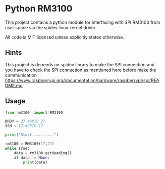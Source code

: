 Python RM3100
=============

This project contains a python module for interfacing with SPI RM3100 from user space via the spidev linux kernel driver.

All code is MIT licensed unless explicitly stated otherwise.


Hints
-----
This project is depends on spidev library to make the SPI connection and 
you have to check the SPI connection as mentioned here before make the communication
https://www.raspberrypi.org/documentation/hardware/raspberrypi/spi/README.md

Usage
-----

```python
from rm3100  import RM3100

DRDY = 27 #GPIO 27
SSN = 17 #GPIO 17

print("Start..........")

rm3100 = RM3100(17,27)
while True:
    data = rm3100.getHeading()
    if data != None:
        print(data)
```